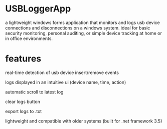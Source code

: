 # USBLoggerApp
a lightweight windows forms application that monitors and logs usb device connections and disconnections on a windows system. ideal for basic security monitoring, personal auditing, or simple device tracking at home or in office environments.

# features
real-time detection of usb device insert/remove events

logs displayed in an intuitive ui (device name, time, action)

automatic scroll to latest log

clear logs button

export logs to .txt

lightweight and compatible with older systems (built for .net framework 3.5)

